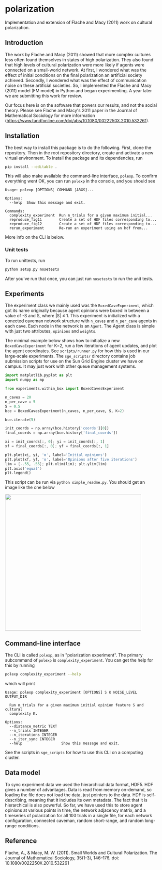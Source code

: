 # polarization

Implementation and extension of Flache and Macy (2011) work on cultural polarization.

## Introduction

The work by Flache and Macy (2011) showed that more complex cultures less often
found themselves in states of high polarization. They also found that high
levels of cultural polarization were more likely if agents were
connected on a small-world network. At first, I wondered what was the effect of
initial conditions on the final polarization an artificial society achieved.
Secondly, I wondered what was the effect of communication noise on these
artificial societies. So, I implemented the Flache and Macy (2011) model (FM 
model) in Python and began experimenting. A year later we are submitting 
this work for review.

Our focus here is on the software that powers our results, and not the social
theory. Please see Flache and Macy's 2011 paper in the Journal of Mathematical
Sociology for more information (https://www.tandfonline.com/doi/abs/10.1080/0022250X.2010.532261). 

## Installation

The best way to install this package is to do the following. First, clone
the repository. Then in the root repository directory, create and activate a
new virtual environment. To install the package and its dependencies, run

```bash
pip install --editable .
```

This will also make available the command-line interface, `polexp`. To confirm everything went
OK, you can run `polexp` in the console, and you should see

```
Usage: polexp [OPTIONS] COMMAND [ARGS]...

Options:
  --help  Show this message and exit.

Commands:
  complexity_experiment  Run n_trials for a given maximum initial...
  reproduce_fig11        Create a set of HDF files corresponding to...
  reproduce_fig12        Create a set of HDF files corresponding to...
  rerun_experiment       Re-run an experiment using an hdf from...
```

More info on the CLI is below.

### Unit tests

To run unittests, run 

```bash
python setup.py nosetests
```

After you've run that once, you can just run `nosetests` to run the unit tests.

## Experiments

The experiment class we mainly used was the `BoxedCaveExperiment`, which got
its name originally because agent opinions were boxed in between a value of
-S and S, where |S| ≤ 1. This experiment is initialized with a conected caveman
network structure with `n_caves` and `n_per_cave` agents in each cave. 
Each node in the network is an `Agent`. The Agent class is
simple with just two attributes, `opinions` and `weights`. 

The minimal example below
shows how to initialize a new `BoxedCaveExperiment` for K=2, run a few iterations of
agent updates, and plot the agent coordinates. See `scripts/runner.py` for
how this is used in our large-scale experiments. The `sge_scripts/` directory
contains job submission scripts for use on the Sun Grid Engine cluster we have
on campus. It may just work with other queue management systems.

```python
import matplotlib.pyplot as plt
import numpy as np

from experiments.within_box import BoxedCavesExperiment

n_caves = 20
n_per_cave = 5
S = 0.5
bce = BoxedCavesExperiment(n_caves, n_per_cave, S, K=2)

bce.iterate(5)

init_coords = np.array(bce.history['coords'][0])
final_coords = np.array(bce.history['final_coords'])

xi = init_coords[:, 0]; yi = init_coords[:, 1]
xf = final_coords[:, 0]; yf = final_coords[:, 1]

plt.plot(xi, yi, 'o', label='Initial opinions')
plt.plot(xf, yf, 'o', label='Opinions after five iterations')
lim = [-.55, .55]; plt.xlim(lim); plt.ylim(lim)
plt.axis('equal')
plt.legend()
```

This script can be run via `python simple_readme.py`. 
You should get an image like the one below

<img src="https://github.com/mt-digital/polarization/raw/master/simple_experiment.png" width="450">

## Command-line interface

The CLI is called `polexp`, as in "polarization experiment". The primary 
subcommand of `polexp` is `complexity_experiment`. You can get the help for
this by running

```bash
polexp complexity_experiment --help
```

which will print

```
Usage: polexp complexity_experiment [OPTIONS] S K NOISE_LEVEL OUTPUT_DIR

  Run n_trials for a given maximum initial opinion feature S and cultural
  complexity K.

Options:
  --distance_metric TEXT
  --n_trials INTEGER
  --n_iterations INTEGER
  --n_iter_sync INTEGER
  --help                  Show this message and exit.
```

See the scripts in `sge_scripts` for how to use this CLI on a computing cluster.

## Data model

To sync experiment data we used the hierarchical data format, HDF5. HDF gives
a number of advantages. Data is read from memory on-demand, so loading the
file does not load the data, just pointers to the data. HDF is self-describing,
meaning that it includes its own metadata. The fact that it is hierarchical
is also powerful. So far, we have used this to store agent opinions at
various points in time, the network adjacency matrix, and a timeseries of 
polarization for all 100 trials in a single file, for each network
configuration, connected caveman, random short-range, and random long-range
conditions.

## Reference

Flache, A., & Macy, M. W. (2011). Small Worlds and Cultural Polarization. The Journal of Mathematical Sociology, 35(1-3), 146–176. doi: 10.1080/0022250X.2010.532261
